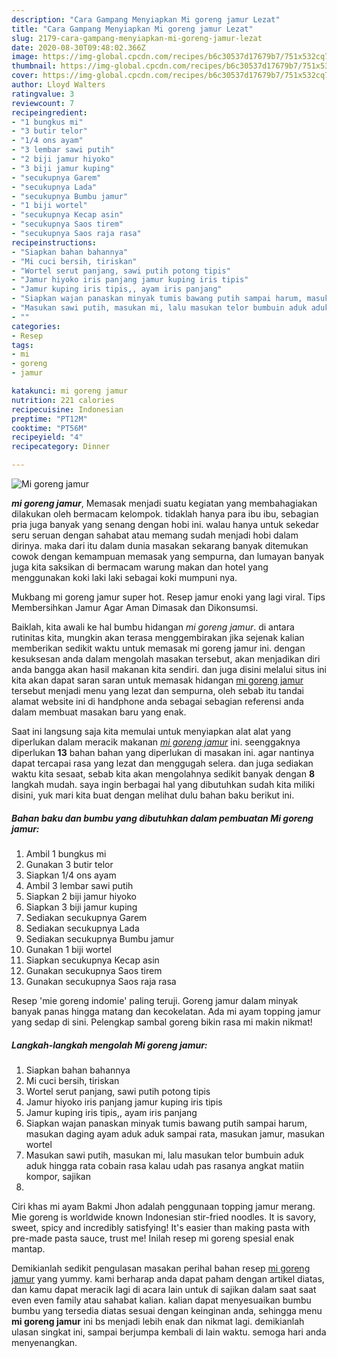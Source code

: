 ```yaml
---
description: "Cara Gampang Menyiapkan Mi goreng jamur Lezat"
title: "Cara Gampang Menyiapkan Mi goreng jamur Lezat"
slug: 2179-cara-gampang-menyiapkan-mi-goreng-jamur-lezat
date: 2020-08-30T09:48:02.366Z
image: https://img-global.cpcdn.com/recipes/b6c30537d17679b7/751x532cq70/mi-goreng-jamur-foto-resep-utama.jpg
thumbnail: https://img-global.cpcdn.com/recipes/b6c30537d17679b7/751x532cq70/mi-goreng-jamur-foto-resep-utama.jpg
cover: https://img-global.cpcdn.com/recipes/b6c30537d17679b7/751x532cq70/mi-goreng-jamur-foto-resep-utama.jpg
author: Lloyd Walters
ratingvalue: 3
reviewcount: 7
recipeingredient:
- "1 bungkus mi"
- "3 butir telor"
- "1/4 ons ayam"
- "3 lembar sawi putih"
- "2 biji jamur hiyoko"
- "3 biji jamur kuping"
- "secukupnya Garem"
- "secukupnya Lada"
- "secukupnya Bumbu jamur"
- "1 biji wortel"
- "secukupnya Kecap asin"
- "secukupnya Saos tirem"
- "secukupnya Saos raja rasa"
recipeinstructions:
- "Siapkan bahan bahannya"
- "Mi cuci bersih, tiriskan"
- "Wortel serut panjang, sawi putih potong tipis"
- "Jamur hiyoko iris panjang jamur kuping iris tipis"
- "Jamur kuping iris tipis,, ayam iris panjang"
- "Siapkan wajan panaskan minyak tumis bawang putih sampai harum, masukan daging ayam aduk aduk sampai rata, masukan jamur, masukan wortel"
- "Masukan sawi putih, masukan mi, lalu masukan telor bumbuin aduk aduk hingga rata cobain rasa kalau udah pas rasanya angkat matiin kompor, sajikan"
- ""
categories:
- Resep
tags:
- mi
- goreng
- jamur

katakunci: mi goreng jamur 
nutrition: 221 calories
recipecuisine: Indonesian
preptime: "PT12M"
cooktime: "PT56M"
recipeyield: "4"
recipecategory: Dinner

---
```



![Mi goreng jamur](https://img-global.cpcdn.com/recipes/b6c30537d17679b7/751x532cq70/mi-goreng-jamur-foto-resep-utama.jpg)

<b><i>mi goreng jamur</i></b>, Memasak menjadi suatu kegiatan yang membahagiakan dilakukan oleh bermacam kelompok. tidaklah hanya para ibu ibu, sebagian pria juga banyak yang senang dengan hobi ini. walau hanya untuk sekedar seru seruan dengan sahabat atau memang sudah menjadi hobi dalam dirinya. maka dari itu dalam dunia masakan sekarang banyak ditemukan cowok dengan kemampuan memasak yang sempurna, dan lumayan banyak juga kita saksikan di bermacam warung makan dan hotel yang menggunakan koki laki laki sebagai koki mumpuni nya.

Mukbang mi goreng jamur super hot. Resep jamur enoki yang lagi viral. Tips Membersihkan Jamur Agar Aman Dimasak dan Dikonsumsi.

Baiklah, kita awali ke hal bumbu hidangan <i>mi goreng jamur</i>. di antara rutinitas kita, mungkin akan terasa menggembirakan jika sejenak kalian memberikan sedikit waktu untuk memasak mi goreng jamur ini. dengan kesuksesan anda dalam mengolah masakan tersebut, akan menjadikan diri anda bangga akan hasil makanan kita sendiri. dan juga disini melalui situs ini kita akan dapat saran saran untuk memasak hidangan <u>mi goreng jamur</u> tersebut menjadi menu yang lezat dan sempurna, oleh sebab itu tandai alamat website ini di handphone anda sebagai sebagian referensi anda dalam membuat masakan baru yang enak.


Saat ini langsung saja kita memulai untuk menyiapkan alat alat yang diperlukan dalam meracik makanan <u><i>mi goreng jamur</i></u> ini. seenggaknya diperlukan <b>13</b> bahan bahan yang diperlukan di masakan ini. agar nantinya dapat tercapai rasa yang lezat dan menggugah selera. dan juga sediakan waktu kita sesaat, sebab kita akan mengolahnya sedikit banyak dengan <b>8</b> langkah mudah. saya ingin berbagai hal yang dibutuhkan sudah kita miliki disini, yuk mari kita buat dengan melihat dulu bahan baku berikut ini.

<!--inarticleads1-->

##### Bahan baku dan bumbu yang dibutuhkan dalam pembuatan Mi goreng jamur:

1. Ambil 1 bungkus mi
1. Gunakan 3 butir telor
1. Siapkan 1/4 ons ayam
1. Ambil 3 lembar sawi putih
1. Siapkan 2 biji jamur hiyoko
1. Siapkan 3 biji jamur kuping
1. Sediakan secukupnya Garem
1. Sediakan secukupnya Lada
1. Sediakan secukupnya Bumbu jamur
1. Gunakan 1 biji wortel
1. Siapkan secukupnya Kecap asin
1. Gunakan secukupnya Saos tirem
1. Gunakan secukupnya Saos raja rasa


Resep &#39;mie goreng indomie&#39; paling teruji. Goreng jamur dalam minyak banyak panas hingga matang dan kecokelatan. Ada mi ayam topping jamur yang sedap di sini. Pelengkap sambal goreng bikin rasa mi makin nikmat! 

<!--inarticleads2-->

##### Langkah-langkah mengolah Mi goreng jamur:

1. Siapkan bahan bahannya
1. Mi cuci bersih, tiriskan
1. Wortel serut panjang, sawi putih potong tipis
1. Jamur hiyoko iris panjang jamur kuping iris tipis
1. Jamur kuping iris tipis,, ayam iris panjang
1. Siapkan wajan panaskan minyak tumis bawang putih sampai harum, masukan daging ayam aduk aduk sampai rata, masukan jamur, masukan wortel
1. Masukan sawi putih, masukan mi, lalu masukan telor bumbuin aduk aduk hingga rata cobain rasa kalau udah pas rasanya angkat matiin kompor, sajikan
1. 


Ciri khas mi ayam Bakmi Jhon adalah penggunaan topping jamur merang. Mie goreng is worldwide known Indonesian stir-fried noodles. It is savory, sweet, spicy and incredibly satisfying! It&#39;s easier than making pasta with pre-made pasta sauce, trust me! Inilah resep mi goreng spesial enak mantap. 

Demikianlah sedikit pengulasan masakan perihal bahan resep <u>mi goreng jamur</u> yang yummy. kami berharap anda dapat paham dengan artikel diatas, dan kamu dapat meracik lagi di acara lain untuk di sajikan dalam saat saat even even family atau sahabat kalian. kalian dapat menyesuaikan bumbu bumbu yang tersedia diatas sesuai dengan keinginan anda, sehingga menu <b>mi goreng jamur</b> ini bs menjadi lebih enak dan nikmat lagi. demikianlah ulasan singkat ini, sampai berjumpa kembali di lain waktu. semoga hari anda menyenangkan.
